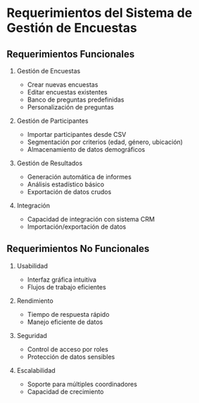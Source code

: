 # Requerimientos del Sistema de Gestión de Encuestas

## Requerimientos Funcionales

1. Gestión de Encuestas
   - Crear nuevas encuestas
   - Editar encuestas existentes
   - Banco de preguntas predefinidas
   - Personalización de preguntas

2. Gestión de Participantes
   - Importar participantes desde CSV
   - Segmentación por criterios (edad, género, ubicación)
   - Almacenamiento de datos demográficos

3. Gestión de Resultados
   - Generación automática de informes
   - Análisis estadístico básico
   - Exportación de datos crudos

4. Integración
   - Capacidad de integración con sistema CRM
   - Importación/exportación de datos

## Requerimientos No Funcionales

1. Usabilidad
   - Interfaz gráfica intuitiva
   - Flujos de trabajo eficientes

2. Rendimiento
   - Tiempo de respuesta rápido
   - Manejo eficiente de datos

3. Seguridad
   - Control de acceso por roles
   - Protección de datos sensibles

4. Escalabilidad
   - Soporte para múltiples coordinadores
   - Capacidad de crecimiento

